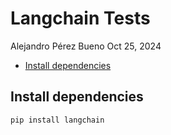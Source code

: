 # Langchain Tests
Alejandro Pérez Bueno
Oct 25, 2024

- [Install dependencies](#install-dependencies)

## Install dependencies

``` python
pip install langchain
```
